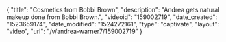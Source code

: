 {
    "title": "Cosmetics from Bobbi Brown",
    "description": "Andrea gets natural makeup done from Bobbi Brown.",
    "videoid": "159002719",
    "date_created": "1523659174",
    "date_modified": "1524272161",
    "type": "captivate",
    "layout": "video",
    "url": "\/v\/andrea-warner7\/159002719"
}